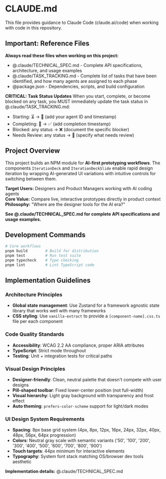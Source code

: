 # CLAUDE.md

This file provides guidance to Claude Code (claude.ai/code) when working with code in this repository.

## Important: Reference Files

**Always read these files when working on this project:**
- @.claude/TECHNICAL_SPEC.md - Complete API specifications, architecture, and usage examples
- @.claude/TASK_TRACKING.md - Complete list of tasks that have been identified, and how many agents are assigned to each phase
- @package.json - Dependencies, scripts, and build configuration

**CRITICAL: Task Status Updates**
When you start, complete, or become blocked on any task, you MUST immediately update the task status in @.claude/TASK_TRACKING.md:
- Starting: ⏳ → 🚧 (add your agent ID and timestamp)
- Completing: 🚧 → ✅ (add completion timestamp)
- Blocked: any status → ❌ (document the specific blocker)
- Needs Review: any status → 🔄 (specify what needs review)

## Project Overview

This project builds an NPM module for **AI-first prototyping workflows**. The components `IterationDeck` and `IterationDeckSlide` enable rapid design iteration by wrapping AI-generated UI variations with intuitive controls for switching between them.

**Target Users:** Designers and Product Managers working with AI coding agents  
**Core Value:** Compare live, interactive prototypes directly in product context  
**Philosophy:** "Where are the designer tools for the AI era?"

**See @.claude/TECHNICAL_SPEC.md for complete API specifications and usage examples.**

## Development Commands

```bash
# Core workflows
pnpm build        # Build for distribution  
pnpm test         # Run test suite
pnpm typecheck    # Type checking
pnpm lint         # Lint TypeScript code
```

## Implementation Guidelines

### Architecture Principles
- **Global state management**: Use Zustand for a framework agnostic state library that works well with many frameworks
- **CSS styling**: Use `vanilla-extract` to provide a `[component-name].css.ts` file per each component

### Code Quality Standards
- **Accessibility**: WCAG 2.2 AA compliance, proper ARIA attributes
- **TypeScript**: Strict mode throughout
- **Testing**: Unit + integration tests for critical paths

### Visual Design Principles
- **Designer-friendly**: Clean, neutral palette that doesn't compete with user designs
- **Pill-shaped toolbar**: Fixed lower-center position (not full-width)
- **Visual hierarchy**: Light gray background with transparency and frost effect
- **Auto theming**: `prefers-color-scheme` support for light/dark modes

### UI Design System Requirements
- **Spacing**: 8px base grid system (4px, 8px, 12px, 16px, 24px, 32px, 40px, 48px, 56px, 64px progression)
- **Colors**: Neutral gray scale with semantic variants ('50', '100', '200', '300', '400', '500', '600', '700', '800', '900')
- **Touch targets**: 44px minimum for interactive elements
- **Typography**: System font stack matching OS/browser dev tools aesthetic



**Implementation details:** @.claude/TECHNICAL_SPEC.md  
